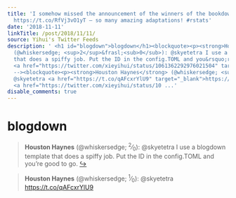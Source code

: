 ```yaml
---
title: 'I somehow missed the announcement of the winners of the bookdown contest:
  https://t.co/RfVj3vO1yT — so many amazing adaptations! #rstats'
date: '2018-11-11'
linkTitle: /post/2018/11/11/
source: Yihui's Twitter Feeds
description: ' <h1 id="blogdown">blogdown</h1><blockquote><p><strong>Houston Haynes</strong>
  (@whiskersedge; <sup>2</sup>&frasl;<sub>0</sub>): @skyetetra I use a blogdown template
  that does a spiffy job. Put the ID in the config.TOML and you&rsquo;re good to go.
  <a href="https://twitter.com/xieyihui/status/1061362292976021504" target="_blank">&#8618;</a></p></blockquote><!--
  --><blockquote><p><strong>Houston Haynes</strong> (@whiskersedge; <sup>1</sup>&frasl;<sub>0</sub>):
  @skyetetra <a href="https://t.co/qAFcxrYlU9" target="_blank">https://t.co/qAFcxrYlU9</a>
  <a href="https://twitter.com/xieyihui/status/10 ...'
disable_comments: true
---
```

 <h1 id="blogdown">blogdown</h1><blockquote><p><strong>Houston Haynes</strong> (@whiskersedge; <sup>2</sup>&frasl;<sub>0</sub>): @skyetetra I use a blogdown template that does a spiffy job. Put the ID in the config.TOML and you&rsquo;re good to go. <a href="https://twitter.com/xieyihui/status/1061362292976021504" target="_blank">&#8618;</a></p></blockquote><!-- --><blockquote><p><strong>Houston Haynes</strong> (@whiskersedge; <sup>1</sup>&frasl;<sub>0</sub>): @skyetetra <a href="https://t.co/qAFcxrYlU9" target="_blank">https://t.co/qAFcxrYlU9</a> <a href="https://twitter.com/xieyihui/status/10 ...